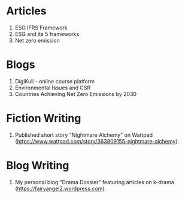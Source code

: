 # Articles
1. ESG IFRS Framework
2. ESG and its 5 frameworks
3. Net zero emission

# Blogs 
1. DigiKull - online course platform
2. Environmental Issues and CSR
3. Countries Achieving Net Zero Emissions by 2030

# Fiction Writing
1.	Published short story "Nightmare Alchemy" on Wattpad (https://www.wattpad.com/story/363809155-nightmare-alchemy).

# Blog Writing
1.	My personal blog "Drama Dossier" featuring articles on k-drama (https://fairyangel2.wordpress.com).
